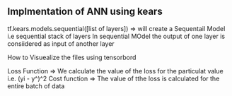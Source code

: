 ## Implmentation of ANN using kears


tf.kears.models.sequential([list of layers]) => will create a Sequentail Model i.e sequential stack of layers
In sequential MOdel the output of one layer is consiidered as input of another layer




How to Visuealize the files using tensorbord


Loss Function => We calculate the value of the loss for the particulat value  i.e. (yi - y^)^2
Cost function => The value of tthe loss is calculated for the entire batch of data










